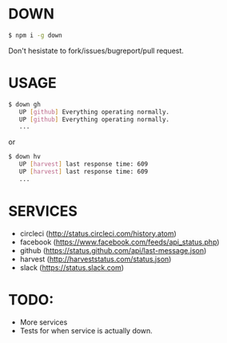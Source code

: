 
# DOWN

```sh
$ npm i -g down
```

Don't hesistate to fork/issues/bugreport/pull request.

# USAGE

```sh
$ down gh
   UP [github] Everything operating normally.
   UP [github] Everything operating normally.
   ...
```

or

```sh
$ down hv
   UP [harvest] last response time: 609
   UP [harvest] last response time: 609
   ...
```

# SERVICES

* circleci (http://status.circleci.com/history.atom)
* facebook (https://www.facebook.com/feeds/api_status.php)
* github (https://status.github.com/api/last-message.json)
* harvest (http://harveststatus.com/status.json)
* slack (https://status.slack.com)

# TODO:

* More services
* Tests for when service is actually down.

